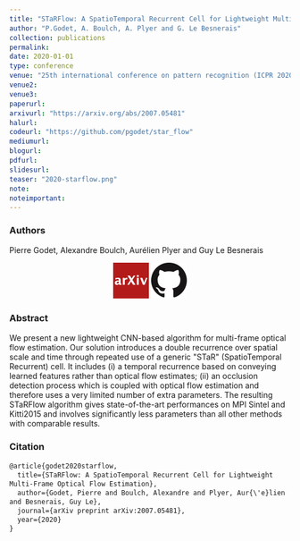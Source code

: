 ```yaml
---
title: "STaRFlow: A SpatioTemporal Recurrent Cell for Lightweight Multi-Frame Optical Flow Estimation"
author: "P.Godet, A. Boulch, A. Plyer and G. Le Besnerais"
collection: publications
permalink:
date: 2020-01-01
type: conference
venue: "25th international conference on pattern recognition (ICPR 2020)"
venue2: 
venue3:
paperurl: 
arxivurl: "https://arxiv.org/abs/2007.05481"
halurl: 
codeurl: "https://github.com/pgodet/star_flow"
mediumurl: 
blogurl: 
pdfurl: 
slidesurl: 
teaser: "2020-starflow.png"
note:
noteimportant: 
---
```



### Authors
Pierre Godet, Alexandre Boulch, Aurélien Plyer and Guy Le Besnerais


<p style="text-align:center">
  <a href="https://arxiv.org/abs/2007.05481"><img src="/images/logo_arxiv.png" width="64" class="center" /></a>
  <a href="https://github.com/pgodet/star_flow"><img src="/images/logo_github.png" width="64" class="center"/></a>
</p>

### Abstract

We present a new lightweight CNN-based algorithm for multi-frame optical flow estimation. Our solution introduces a double recurrence over spatial scale and time through repeated use of a generic "STaR" (SpatioTemporal Recurrent) cell. It includes (i) a temporal recurrence based on conveying learned features rather than optical flow estimates; (ii) an occlusion detection process which is coupled with optical flow estimation and therefore uses a very limited number of extra parameters. The resulting STaRFlow algorithm gives state-of-the-art performances on MPI Sintel and Kitti2015 and involves significantly less parameters than all other methods with comparable results.


### Citation

```
@article{godet2020starflow,
  title={STaRFlow: A SpatioTemporal Recurrent Cell for Lightweight Multi-Frame Optical Flow Estimation},
  author={Godet, Pierre and Boulch, Alexandre and Plyer, Aur{\'e}lien and Besnerais, Guy Le},
  journal={arXiv preprint arXiv:2007.05481},
  year={2020}
}
```